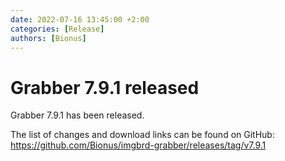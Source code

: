 ```yaml
---
date: 2022-07-16 13:45:00 +2:00
categories: [Release]
authors: [Bionus]
---
```



# Grabber 7.9.1 released

Grabber 7.9.1 has been released.

The list of changes and download links can be found on GitHub:  
<https://github.com/Bionus/imgbrd-grabber/releases/tag/v7.9.1>